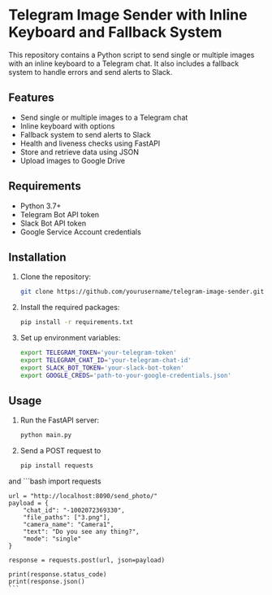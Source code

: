 # Telegram Image Sender with Inline Keyboard and Fallback System

This repository contains a Python script to send single or multiple images with an inline keyboard to a Telegram chat. It also includes a fallback system to handle errors and send alerts to Slack.

## Features

- Send single or multiple images to a Telegram chat
- Inline keyboard with options
- Fallback system to send alerts to Slack
- Health and liveness checks using FastAPI
- Store and retrieve data using JSON
- Upload images to Google Drive

## Requirements

- Python 3.7+
- Telegram Bot API token
- Slack Bot API token
- Google Service Account credentials

## Installation

1. Clone the repository:

    ```bash
    git clone https://github.com/yourusername/telegram-image-sender.git
    
    ```

2. Install the required packages:

    ```bash
    pip install -r requirements.txt
    ```

3. Set up environment variables:

    ```bash
    export TELEGRAM_TOKEN='your-telegram-token'
    export TELEGRAM_CHAT_ID='your-telegram-chat-id'
    export SLACK_BOT_TOKEN='your-slack-bot-token'
    export GOOGLE_CREDS='path-to-your-google-credentials.json'
    ```

## Usage

1. Run the FastAPI server:

    ```bash
    python main.py
    ```

2. Send a POST request to
     ```bash
    pip install requests
    ```
and
    ```bash
    import requests

    url = "http://localhost:8090/send_photo/"
    payload = {
        "chat_id": "-1002072369330",
        "file_paths": ["3.png"],
        "camera_name": "Camera1",
        "text": "Do you see any thing?",
        "mode": "single"
    }
    
    response = requests.post(url, json=payload)
    
    print(response.status_code)
    print(response.json()
    ```
